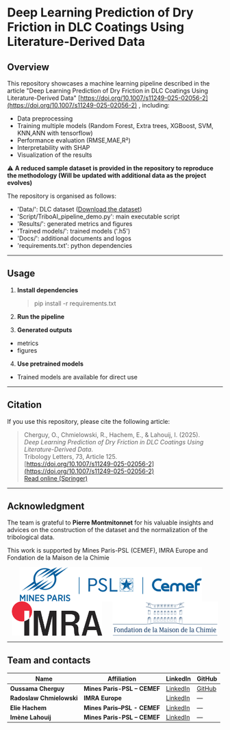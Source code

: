 
# Deep Learning Prediction of Dry Friction in DLC Coatings Using Literature-Derived Data

## Overview

This repository showcases a machine learning pipeline described in the article "Deep Learning Prediction of Dry Friction in DLC Coatings Using Literature-Derived Data" [https://doi.org/10.1007/s11249-025-02056-2](https://doi.org/10.1007/s11249-025-02056-2) , including:
- Data preprocessing
- Training multiple models (Random Forest, Extra trees, XGBoost, SVM, KNN,ANN with tensorflow)
- Performance evaluation (RMSE,MAE,R²)
- Interpretability with SHAP
- Visualization of the results

⚠️ **A reduced sample dataset is provided in the repository to reproduce the methodology (Will be updated with additional data as the project evolves)**

The repository is organised as follows:
- 'Data/': DLC dataset ([Download the dataset](./Data/Cherguy_and_al_DLC_dataset.xlsx))
- 'Script/TriboAI_pipeline_demo.py': main executable script
- 'Results/': generated metrics and figures
- 'Trained models/': trained models ('.h5')
- 'Docs/': additional documents and logos
- 'requirements.txt': python dependencies

---

## Usage

1. **Install dependencies**
   
   >pip install -r requirements.txt

2. **Run the pipeline**
3. **Generated outputs**
- metrics
- figures
4. **Use pretrained models**
- Trained models are available for direct use

---

## Citation
If you use this repository, please cite the following article:

> Cherguy, O., Chmielowski, R., Hachem, E., & Lahouij, I. (2025).  
> *Deep Learning Prediction of Dry Friction in DLC Coatings Using Literature-Derived Data*.  
> Tribology Letters, 73, Article 125.  
> [https://doi.org/10.1007/s11249-025-02056-2](https://doi.org/10.1007/s11249-025-02056-2)  
> [Read online (Springer)](https://link.springer.com/article/10.1007/s11249-025-02056-2)

---

## Acknowledgment
The team is grateful to **Pierre Montmitonnet** for his valuable insights and advices on the construction of the dataset and the normalization of the tribological data.

This work is supported by Mines Paris-PSL (CEMEF), IMRA Europe and Fondation de la Maison de la Chimie
<p align="center">
  <img src="Docs/MinesParis_Cemef_bleu_2.png" alt="Mines Paris" height="80" style="vertical-align:middle; margin-right:20px"/>
  <img src="Docs/imra.png" alt="IMRA Europe" height="80" style="vertical-align:middle; margin-right:20px"/>
  <img src="Docs/maison_de_la_chimie.png" alt="Fondation Maison de la Chimie" height="80" style="vertical-align:middle"/>
</p>

---

## Team and contacts

| Name                     | Affiliation                 | LinkedIn                                                             | GitHub                                |
| ------------------------ | --------------------------- | -------------------------------------------------------------------- | ------------------------------------- |
| **Oussama Cherguy**      | **Mines Paris-PSL – CEMEF** | [LinkedIn](https://www.linkedin.com/in/oussama-c-10a695136/)         | [GitHub](https://github.com/ocherguy) |
| **Radoslaw Chmielowski** | **IMRA Europe**             | [LinkedIn](https://www.linkedin.com/in/rchmielowski/)                | —                                     |
| **Elie Hachem**          | **Mines Paris–PSL - CEMEF** | [LinkedIn](https://www.linkedin.com/in/ehachem/)                     | —                                     |
| **Imène Lahouij**        | **Mines Paris-PSL – CEMEF** | [LinkedIn](https://www.linkedin.com/in/im%C3%A8ne-lahouij-75833a54/) | —                                     |
